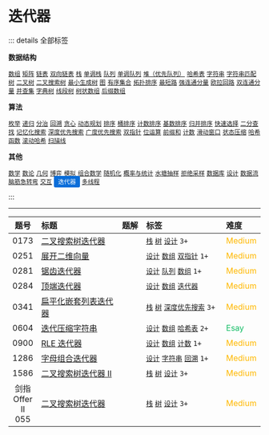 # 迭代器

::: details 全部标签

**数据结构**

[`数组`](/leetcode/outline/tag/array.md) [`矩阵`](/leetcode/outline/tag/matrix.md) [`链表`](/leetcode/outline/tag/linked-list.md) [`双向链表`](/leetcode/outline/tag/doubly-linked-list.md) [`栈`](/leetcode/outline/tag/stack.md) [`单调栈`](/leetcode/outline/tag/monotonic-stack.md) [`队列`](/leetcode/outline/tag/queue.md) [`单调队列`](/leetcode/outline/tag/monotonic-queue.md) [`堆（优先队列）`](/leetcode/outline/tag/heap-priority-queue.md) [`哈希表`](/leetcode/outline/tag/hash-table.md) [`字符串`](/leetcode/outline/tag/string.md) [`字符串匹配`](/leetcode/outline/tag/string-matching.md) [`树`](/leetcode/outline/tag/tree.md) [`二叉树`](/leetcode/outline/tag/binary-tree.md) [`二叉搜索树`](/leetcode/outline/tag/binary-search-tree.md) [`最小生成树`](/leetcode/outline/tag/minimum-spanning-tree.md) [`图`](/leetcode/outline/tag/graph.md) [`有序集合`](/leetcode/outline/tag/ordered-set.md) [`拓扑排序`](/leetcode/outline/tag/topological-sort.md) [`最短路`](/leetcode/outline/tag/shortest-path.md) [`强连通分量`](/leetcode/outline/tag/strongly-connected-components.md) [`欧拉回路`](/leetcode/outline/tag/eulerian-circuit.md) [`双连通分量`](/leetcode/outline/tag/biconnected-components.md) [`并查集`](/leetcode/outline/tag/disjoint-set-union.md) [`字典树`](/leetcode/outline/tag/trie.md) [`线段树`](/leetcode/outline/tag/segment-tree.md) [`树状数组`](/leetcode/outline/tag/fenwick-tree.md) [`后缀数组`](/leetcode/outline/tag/suffix-array.md)

**算法**

[`枚举`](/leetcode/outline/tag/enumeration.md) [`递归`](/leetcode/outline/tag/recursion.md) [`分治`](/leetcode/outline/tag/divide-and-conquer.md) [`回溯`](/leetcode/outline/tag/backtracking.md) [`贪心`](/leetcode/outline/tag/greedy.md) [`动态规划`](/leetcode/outline/tag/dynamic-programming.md) [`排序`](/leetcode/outline/tag/sorting.md) [`桶排序`](/leetcode/outline/tag/bucket-sort.md) [`计数排序`](/leetcode/outline/tag/counting-sort.md) [`基数排序`](/leetcode/outline/tag/radix-sort.md) [`归并排序`](/leetcode/outline/tag/merge-sort.md) [`快速选择`](/leetcode/outline/tag/quick-select.md) [`二分查找`](/leetcode/outline/tag/binary-search.md) [`记忆化搜索`](/leetcode/outline/tag/memoization.md) [`深度优先搜索`](/leetcode/outline/tag/depth-first-search.md) [`广度优先搜索`](/leetcode/outline/tag/breadth-first-search.md) [`双指针`](/leetcode/outline/tag/two-pointers.md) [`位运算`](/leetcode/outline/tag/bit-manipulation.md) [`前缀和`](/leetcode/outline/tag/prefix-sum.md) [`计数`](/leetcode/outline/tag/counting.md) [`滑动窗口`](/leetcode/outline/tag/sliding-window.md) [`状态压缩`](/leetcode/outline/tag/state-compression.md) [`哈希函数`](/leetcode/outline/tag/hash-function.md) [`滚动哈希`](/leetcode/outline/tag/rolling-hash.md) [`扫描线`](/leetcode/outline/tag/sweep-line.md)

**其他**

[`数学`](/leetcode/outline/tag/mathematics.md) [`数论`](/leetcode/outline/tag/number-theory.md) [`几何`](/leetcode/outline/tag/geometry.md) [`博弈`](/leetcode/outline/tag/game-theory.md) [`模拟`](/leetcode/outline/tag/simulation.md) [`组合数学`](/leetcode/outline/tag/combinatorics.md) [`随机化`](/leetcode/outline/tag/randomized-algorithms.md) [`概率与统计`](/leetcode/outline/tag/probability-and-statistics.md) [`水塘抽样`](/leetcode/outline/tag/reservoir-sampling.md) [`拒绝采样`](/leetcode/outline/tag/rejection-sampling.md) [`数据库`](/leetcode/outline/tag/database.md) [`设计`](/leetcode/outline/tag/design.md) [`数据流`](/leetcode/outline/tag/data-streams.md) [`脑筋急转弯`](/leetcode/outline/tag/brain-teasers.md) [`交互`](/leetcode/outline/tag/interaction.md) <span class="blue">迭代器</span> [`多线程`](/leetcode/outline/tag/multithreading.md)

:::

---

| 题号 | 标题 | 题解 | 标签 | 难度 |
| :------: | :------ | :------: | :------ | :------ |
| 0173 | [二叉搜索树迭代器](https://leetcode.com/problems/binary-search-tree-iterator/) |  |  [`栈`](/leetcode/outline/tag/stack.md) [`树`](/leetcode/outline/tag/tree.md) [`设计`](/leetcode/outline/tag/design.md) `3+` | <font color=#ffb800>Medium</font> |
| 0251 | [展开二维向量](https://leetcode.com/problems/flatten-2d-vector/) |  |  [`设计`](/leetcode/outline/tag/design.md) [`数组`](/leetcode/outline/tag/array.md) [`双指针`](/leetcode/outline/tag/two-pointers.md) `1+` | <font color=#ffb800>Medium</font> |
| 0281 | [锯齿迭代器](https://leetcode.com/problems/zigzag-iterator/) |  |  [`设计`](/leetcode/outline/tag/design.md) [`队列`](/leetcode/outline/tag/queue.md) [`数组`](/leetcode/outline/tag/array.md) `1+` | <font color=#ffb800>Medium</font> |
| 0284 | [顶端迭代器](https://leetcode.com/problems/peeking-iterator/) |  |  [`设计`](/leetcode/outline/tag/design.md) [`数组`](/leetcode/outline/tag/array.md) [`迭代器`](/leetcode/outline/tag/iterators.md) | <font color=#ffb800>Medium</font> |
| 0341 | [扁平化嵌套列表迭代器](https://leetcode.com/problems/flatten-nested-list-iterator/) |  |  [`栈`](/leetcode/outline/tag/stack.md) [`树`](/leetcode/outline/tag/tree.md) [`深度优先搜索`](/leetcode/outline/tag/depth-first-search.md) `3+` | <font color=#ffb800>Medium</font> |
| 0604 | [迭代压缩字符串](https://leetcode.com/problems/design-compressed-string-iterator/) |  |  [`设计`](/leetcode/outline/tag/design.md) [`数组`](/leetcode/outline/tag/array.md) [`哈希表`](/leetcode/outline/tag/hash-table.md) `2+` | <font color=#15bd66>Esay</font> |
| 0900 | [RLE 迭代器](https://leetcode.com/problems/rle-iterator/) |  |  [`设计`](/leetcode/outline/tag/design.md) [`数组`](/leetcode/outline/tag/array.md) [`计数`](/leetcode/outline/tag/counting.md) `1+` | <font color=#ffb800>Medium</font> |
| 1286 | [字母组合迭代器](https://leetcode.com/problems/iterator-for-combination/) |  |  [`设计`](/leetcode/outline/tag/design.md) [`字符串`](/leetcode/outline/tag/string.md) [`回溯`](/leetcode/outline/tag/backtracking.md) `1+` | <font color=#ffb800>Medium</font> |
| 1586 | [二叉搜索树迭代器 II](https://leetcode.com/problems/binary-search-tree-iterator-ii/) |  |  [`栈`](/leetcode/outline/tag/stack.md) [`树`](/leetcode/outline/tag/tree.md) [`设计`](/leetcode/outline/tag/design.md) `3+` | <font color=#ffb800>Medium</font> |
| 剑指 Offer II 055 | [二叉搜索树迭代器](https://leetcode.cn/problems/kTOapQ/) |  |  [`栈`](/leetcode/outline/tag/stack.md) [`树`](/leetcode/outline/tag/tree.md) [`设计`](/leetcode/outline/tag/design.md) `3+` | <font color=#ffb800>Medium</font> |

<style>
.blue {
    background-color: #096dd9;
    padding: 0.25rem 0.5rem;
    margin: 0;
    font-size: 0.85em;
    border-radius: 3px;
    color: white;
    font-weight: 500;
}
table th:first-of-type { width: 10%; }
table th:nth-of-type(2) { width: 35%; }
table th:nth-of-type(3) { width: 10%; }
table th:nth-of-type(4) { width: 35%; }
table th:nth-of-type(5) { width: 10%; }
</style>
